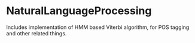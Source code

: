 # NaturalLanguageProcessing
Includes implementation of HMM based Viterbi algorithm, for POS tagging and other related things. 
